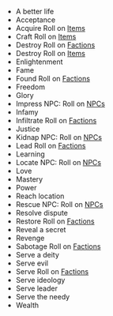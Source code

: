 
* A better life
* Acceptance
* Acquire Roll on [Items](Items)
* Craft Roll on [Items](Items)
* Destroy Roll on [Factions](City/Factions)
* Destroy Roll on [Items](Items)
* Enlightenment
* Fame
* Found Roll on [Factions](City/Factions)
* Freedom
* Glory
* Impress NPC: Roll on [NPCs](NPCs/NPCs)
* Infamy
* Infiltrate Roll on [Factions](City/Factions)
* Justice
* Kidnap NPC: Roll on [NPCs](NPCs/NPCs)
* Lead Roll on [Factions](City/Factions)
* Learning
* Locate NPC: Roll on [NPCs](NPCs/NPCs)
* Love
* Mastery
* Power
* Reach location
* Rescue NPC: Roll on [NPCs](NPCs/NPCs)
* Resolve dispute
* Restore Roll on [Factions](City/Factions)
* Reveal a secret
* Revenge
* Sabotage Roll on [Factions](City/Factions)
* Serve a deity
* Serve evil
* Serve Roll on [Factions](City/Factions)
* Serve ideology
* Serve leader
* Serve the needy
* Wealth